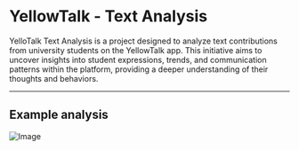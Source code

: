 # YellowTalk - Text Analysis

YelloTalk Text Analysis is a project designed to analyze text contributions from university students on the YellowTalk app. This initiative aims to uncover insights into student expressions, trends, and communication patterns within the platform, providing a deeper understanding of their thoughts and behaviors.

---
## Example analysis
![Image](https://github.com/user-attachments/assets/e264913a-3aa9-4d1f-894c-7429d017577c)
